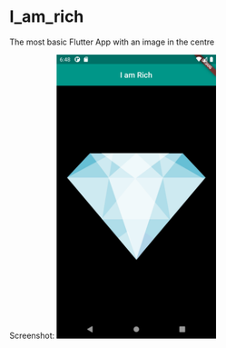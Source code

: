 # I_am_rich

The most basic Flutter App with an image in the centre

Screenshot:
<img src="https://github.com/Akhmen18/I_am_rich/blob/main/SS1.png" height=500px>